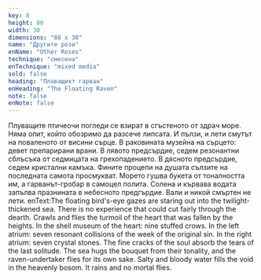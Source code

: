```yaml
---
key: 8
height: 80
width: 30
dimensions: "80 x 30"
name: "Другите рози"
enName: "Other Roses"
technique: "смесена"
enTechnique: "mixed media"
sold: false
heading: "Плаващият гарван"
enHeading: "The Floating Raven"
note: false
enNote: false
---
```

Плуващите птичеочи погледи се взират в сгъстеното от здрач море. Няма опит, който обозримо да разсече липсата. И пълзи, и лети смутът на поваленото от висини сърце. В раковината музейна на сърцето: девет препарирани врани. В лявото предсърдие, седем резонантни сблъсъка от седмицата на грехопадението. В дясното предсърдие, седем кристални камъка. Фините процепи на душата сълзите на последната самота просмукват. Морето гушва букета от тоналността им, а гарванът-гробар в самоцел полита. Солена и кървава водата запълва празнината в небесното предгърдие. Вали и никой смъртен не лети.
enText:The floating bird's-eye gazes are staring out into the twilight-thickened sea. There is no experience that could cut fairly through the dearth. Crawls and flies the turmoil of the heart that was fallen by the heights. In the shell museum of the heart: nine stuffed crows. In the left atrium: seven resonant collisions of the week of the original sin. In the right atrium: seven crystal stones. The fine cracks of the soul absorb the tears of the last solitude. The sea hugs the bouquet from their tonality, and the raven-undertaker flies for its own sake. Salty and bloody water fills the void in the heavenly bosom. It rains and no mortal flies.
